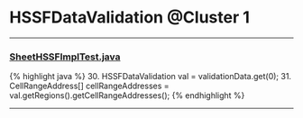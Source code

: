 # HSSFDataValidation @Cluster 1

***

### [SheetHSSFImplTest.java](https://searchcode.com/codesearch/view/72853882/)
{% highlight java %}
30. HSSFDataValidation val = validationData.get(0);
31. CellRangeAddress[] cellRangeAddresses = val.getRegions().getCellRangeAddresses();
{% endhighlight %}

***

